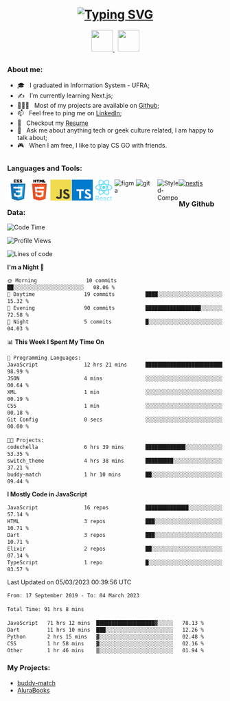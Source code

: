 <!-- Header typing -->
<h1 align="center">
<a href="https://git.io/typing-svg"><img src="https://readme-typing-svg.demolab.com?font=Unbounded+&size=28&duration=3500&color=F7973A&center=true&vCenter=true&multiline=true&repeat=false&width=435&height=120&lines=Hi+There+%F0%9F%91%8B;I'm+Rafael+Henrique.;Nice+to+meet+you!" alt="Typing SVG" /></a>
</h1>
<!-- Social media and Contact  -->
<div align="center">
<a href = "mailto:rhpessoa29@gmail.com"><img  width="50" height="50" src="https://user-images.githubusercontent.com/42783697/214699405-1f3318d6-28e6-47e7-99d4-0da08c43d526.png" target="_blank">
</a>
&nbsp;
<a href="https://www.linkedin.com/in/rhpessoa" target="_blank"><img  width="50" height="50" src="https://user-images.githubusercontent.com/42783697/214698902-69cc6bfc-1060-47dd-bbba-5796b9256fdb.png" target="_blank"></a> 
</div>
</a>


## <!-- About me -->

### About me:

- :mortar_board: &nbsp; I graduated in Information System - UFRA; 
- :writing_hand: &nbsp; I’m currently learning Next.js; 
- 👨🏻‍💻 &nbsp; Most of my projects are available on [Github](https://github.com/rhpessoa?tab=repositories);
- 📫 &nbsp; Feel free to ping me on [LinkedIn](https://www.linkedin.com/in/rhpessoa/);
- 📝 &nbsp; Checkout my [Resume](https://github.com/rhpessoa/rhpessoa/files/10892187/Cv.Rafael.Henrique.-.Desenvolvedor.Front-end.docx.pdf)
- 💬 &nbsp; Ask me about anything tech or geek culture related, I am happy to talk about;
- :video_game: &nbsp; When I am free, I like to play CS GO with friends.


## <!-- Languages and Tools -->

### Languages and Tools: 
<p align="left">
<a href="https://www.w3schools.com/css/" target="_blank" rel="noreferrer">
<img align="left" src="https://raw.githubusercontent.com/devicons/devicon/master/icons/css3/css3-original-wordmark.svg" alt="css3" width="50" height="50"/>
</a>
<a href="https://www.w3.org/html/" target="_blank" rel="noreferrer"> <img  align="left" src="https://raw.githubusercontent.com/devicons/devicon/master/icons/html5/html5-original-wordmark.svg" alt="html5" width="50" height="50"/>
</a>
<a href="https://developer.mozilla.org/en-US/docs/Web/JavaScript" target="_blank" rel="noreferrer"> <img align="left" src="https://raw.githubusercontent.com/devicons/devicon/master/icons/javascript/javascript-original.svg" alt="javascript" width="50" height="50"/>
</a>
<a href="https://www.typescriptlang.org/" target="_blank" rel="noreferrer"> <img  align="left" src="https://raw.githubusercontent.com/devicons/devicon/master/icons/typescript/typescript-original.svg" alt="typescript" width="50" height="50"/> 
</a>
<a href="https://reactjs.org/" target="_blank" rel="noreferrer"> <img align="left" src="https://raw.githubusercontent.com/devicons/devicon/master/icons/react/react-original-wordmark.svg" alt="react" width="50" height="50"/>
</a>
<a href="https://nextjs.org/" target="_blank" rel="noreferrer"> <img src="https://user-images.githubusercontent.com/42783697/214694586-dcf53f4d-2975-4522-b3c3-bca277db1695.png" alt="nextjs" width="50" height="50"/> 
</a> 
<a href="https://www.figma.com/" target="_blank" rel="noreferrer"> <img align="left" src="https://www.vectorlogo.zone/logos/figma/figma-icon.svg" alt="figma" width="50" height="50"/>
</a>
<a href="https://git-scm.com/" target="_blank" rel="noreferrer"> <img align="left" src="https://www.vectorlogo.zone/logos/git-scm/git-scm-icon.svg" alt="git" width="50" height="50"/>
</a>
<a href="https://styled-components.com/" target="_blank" rel="noreferrer"> <img align="left" src="https://user-images.githubusercontent.com/42783697/214711180-51e29433-171a-4079-9ac2-b80122beba2a.png" alt="Styled-Components" width="50" height="50"/>


</a>
</p>

##

<!-- Status -->
### My Github Data:
<!--START_SECTION:waka-->
![Code Time](http://img.shields.io/badge/Code%20Time-87%20hrs%2022%20mins-blue)

![Profile Views](http://img.shields.io/badge/Profile%20Views-0-blue)

![Lines of code](https://img.shields.io/badge/From%20Hello%20World%20I%27ve%20Written-53.9%20thousand%20lines%20of%20code-blue)

**I'm a Night 🦉** 

```text
🌞 Morning                10 commits          ██░░░░░░░░░░░░░░░░░░░░░░░   08.06 % 
🌆 Daytime                19 commits          ████░░░░░░░░░░░░░░░░░░░░░   15.32 % 
🌃 Evening                90 commits          ██████████████████░░░░░░░   72.58 % 
🌙 Night                  5 commits           █░░░░░░░░░░░░░░░░░░░░░░░░   04.03 % 
```


📊 **This Week I Spent My Time On** 

```text
💬 Programming Languages: 
JavaScript               12 hrs 21 mins      █████████████████████████   98.99 % 
JSON                     4 mins              ░░░░░░░░░░░░░░░░░░░░░░░░░   00.64 % 
XML                      1 min               ░░░░░░░░░░░░░░░░░░░░░░░░░   00.19 % 
CSS                      1 min               ░░░░░░░░░░░░░░░░░░░░░░░░░   00.18 % 
Git Config               0 secs              ░░░░░░░░░░░░░░░░░░░░░░░░░   00.00 % 

🐱‍💻 Projects: 
codechella               6 hrs 39 mins       █████████████░░░░░░░░░░░░   53.35 % 
switch_theme             4 hrs 38 mins       █████████░░░░░░░░░░░░░░░░   37.21 % 
buddy-match              1 hr 10 mins        ██░░░░░░░░░░░░░░░░░░░░░░░   09.44 % 
```

**I Mostly Code in JavaScript** 

```text
JavaScript               16 repos            ██████████████░░░░░░░░░░░   57.14 % 
HTML                     3 repos             ███░░░░░░░░░░░░░░░░░░░░░░   10.71 % 
Dart                     3 repos             ███░░░░░░░░░░░░░░░░░░░░░░   10.71 % 
Elixir                   2 repos             ██░░░░░░░░░░░░░░░░░░░░░░░   07.14 % 
TypeScript               1 repo              █░░░░░░░░░░░░░░░░░░░░░░░░   03.57 % 
```




 Last Updated on 05/03/2023 00:39:56 UTC
<!--END_SECTION:waka-->
<!--START_SECTION:waka-simple-->

```text
From: 17 September 2019 - To: 04 March 2023

Total Time: 91 hrs 8 mins

JavaScript   71 hrs 12 mins  ███████████████████▓░░░░░   78.13 %
Dart         11 hrs 10 mins  ███░░░░░░░░░░░░░░░░░░░░░░   12.26 %
Python       2 hrs 15 mins   ▓░░░░░░░░░░░░░░░░░░░░░░░░   02.48 %
CSS          1 hr 58 mins    ▓░░░░░░░░░░░░░░░░░░░░░░░░   02.16 %
Other        1 hr 46 mins    ▒░░░░░░░░░░░░░░░░░░░░░░░░   01.94 %
```

<!--END_SECTION:waka-simple-->

###  My Projects:

- [buddy-match](https://github.com/rhpessoa/buddy-match)
- [AluraBooks](https://github.com/rhpessoa/alurabooks)
